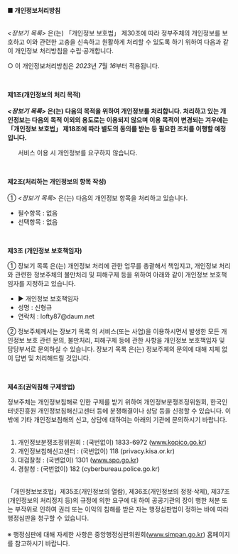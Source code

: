 <!DOCTYPE html
  PUBLIC "-//W3C//DTD XHTML 1.0 Transitional//EN" "http://www.w3.org/TR/xhtml1/DTD/xhtml1-transitional.dtd">
<html xmlns="http://www.w3.org/1999/xhtml" xml:lang="ko" lang="ko">

<body>
  <p>
    <strong>■ 개인정보처리방침</strong>
    <br /><br />
  <p class="ls2 lh6 bs5 ts4">
    <em class="emphasis">
      <장보기 목록>
    </em>은(는) 「개인정보 보호법」 제30조에 따라 정부주체의 개인정보를 보호하고 이와 관련한 고충을 신속하고 원활하게 처리할 수 있도록 하기 위하여 다음과 같이 개인정보 처리방침을 수립·공개합니다.
  </p>
  <p class="ls2">○ 이 개인정보처리방침은 <em class="emphasis">2023</em>년 <em class="emphasis">7</em>월 <em
      class="emphasis">16</em>부터 적용됩니다.</p></br>
  <p class='lh6 bs4'><strong>제1조(개인정보의 처리 목적)<br /><br /><em class="emphasis">
        <장보기 목록>
      </em>은(는) 다음의 목적을 위하여 개인정보를 처리합니다. 처리하고 있는 개인정보는 다음의 목적 이외의 용도로는 이용되지 않으며 이용 목적이 변경되는 겨우에는 「개인정보 보호법」 제18조에 따라 별도의
      동의를 받는 등 필요한 조치를 이행할 예정입니다.</strong></p>
  <ul class="list_indent2 mgt10">
    <p class="ls2"></p>
    <p class="ls2">서비스 이용 시 개인정보를 요구하지 않습니다.</p>
  </ul></br>
  <p class='lh6 bs4'>
  <p class='lh6 bs4'><strong>제2조(처리하는 개인정보의 항목 작성) </strong></br></br> ① <em class="emphasis">
      <장보기 목록>
    </em>은(는) 다음의 개인정보 항목을 처리하고 있습니다.</p>
  <ul class='list_indent2 mgt10'>
    <li>필수항목 : 없음</li>
    <li>선택항목 : 없음</li>
  </ul></br>
  <p class='sub_p mgt30'><strong>제3조 (개인정보 보호책임자) </strong></p>
  <p class='sub_p mgt10'> ① <span class='colorLightBlue'>장보기 목록</span> 은(는) 개인정보 처리에 관한 업무를 총괄해서 책임지고, 개인정보 처리와 관련한
    정보주체의 불만처리 및 피해구제 등을 위하여 아래와 같이 개인정보 보호책임자를 지정하고 있습니다.</p>
  <ul class='list_indent2 mgt10'>
    <li class='tt'>▶ 개인정보 보호책임자</li>
    <li>성명 : 신형규</li>
    <li>연락처 : lofty87@daum.net</li>
  </ul>
  <p class='sub_p'>② 정보주체께서는 장보기 목록 의 서비스(또는 사업)을 이용하시면서 발생한 모든 개인정보 보호 관련 문의, 불만처리, 피해구제 등에 관한 사항을 개인정보 보호책임자 및
    담당부서로 문의하실 수 있습니다. 장보기 목록 은(는) 정보주체의 문의에 대해 지체 없이 답변 및 처리해드릴 것입니다.</p></br>
  <p class='lh6 bs4'><strong>제4조(권익침해 구제방법)<em class="emphasis"></em></strong></p>정보주체는 개인정보침해로 인한 구제를 받기 위하여
  개인정보분쟁조정위원회, 한국인터넷진흥원 개인정보침해신고센터 등에 분쟁해결이나 상담 등을 신청할 수 있습니다. 이 밖에 기타 개인정보침해의 신고, 상담에 대하여는 아래의 기관에 문의하시기
  바랍니다.<br /><br />

  1. 개인정보분쟁조정위원회 : (국번없이) 1833-6972 (www.kopico.go.kr)<br />
  2. 개인정보침해신고센터 : (국번없이) 118 (privacy.kisa.or.kr)<br />
  3. 대검찰청 : (국번없이) 1301 (www.spo.go.kr)<br />
  4. 경찰청 : (국번없이) 182 (cyberbureau.police.go.kr)<br /><br />

  「개인정보보호법」제35조(개인정보의 열람), 제36조(개인정보의 정정·삭제), 제37조(개인정보의 처리정지 등)의 규정에 의한 요구에 대 하여 공공기관의 장이 행한 처분 또는 부작위로 인하여 권리 또는 이익의
  침해를 받은 자는 행정심판법이 정하는 바에 따라 행정심판을 청구할 수 있습니다.<br /><br />※ 행정심판에 대해 자세한 사항은 중앙행정심판위원회(www.simpan.go.kr) 홈페이지를 참고하시기
  바랍니다.
</body>

</html>